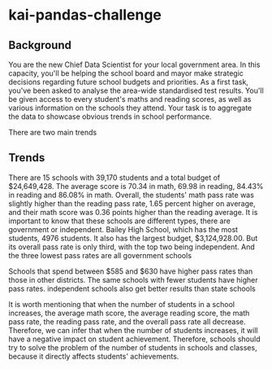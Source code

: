 # kai-pandas-challenge
## Background
You are the new Chief Data Scientist for your local government area. In this capacity, you'll be helping the school board and mayor make strategic decisions regarding future school budgets and priorities.
As a first task, you've been asked to analyse the area-wide standardised test results. You'll be given access to every student's maths and reading scores, as well as various information on the schools they attend. Your task is to aggregate the data to showcase obvious trends in school performance.

There are two main trends

## Trends
There are 15 schools with 39,170 students and a total budget of $24,649,428. The average score is 70.34 in math, 69.98 in reading, 84.43% in reading and 86.08% in math. Overall, the students' math pass rate was slightly higher than the reading pass rate, 1.65 percent higher on average, and their math score was 0.36 points higher than the reading average. It is important to know that these schools are different types, there are government or independent. Bailey High School, which has the most students, 4976 students. It also has the largest budget, $3,124,928.00. But its overall pass rate is only third, with the top two being independent. And the three lowest pass rates are all government schools

Schools that spend between $585 and $630 have higher pass rates than those in other districts. The same schools with fewer students have higher pass rates. independent schools also get better results than state schools

It is worth mentioning that when the number of students in a school increases, the average math score, the average reading score, the math pass rate, the reading pass rate, and the overall pass rate all decrease. Therefore, we can infer that when the number of students increases, it will have a negative impact on student achievement. Therefore, schools should try to solve the problem of the number of students in schools and classes, because it directly affects students' achievements.